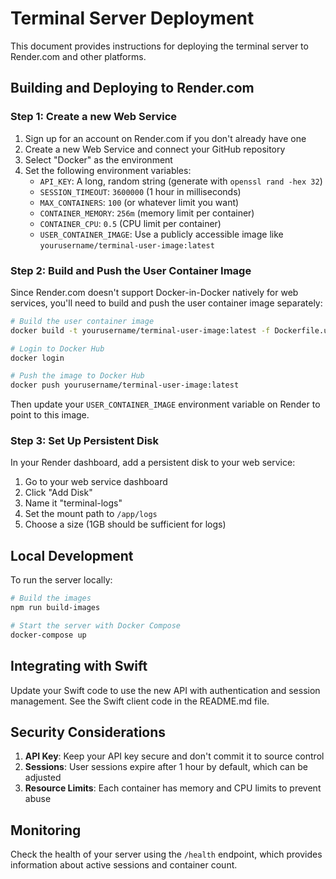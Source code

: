 # Terminal Server Deployment

This document provides instructions for deploying the terminal server to Render.com and other platforms.

## Building and Deploying to Render.com

### Step 1: Create a new Web Service

1. Sign up for an account on Render.com if you don't already have one
2. Create a new Web Service and connect your GitHub repository
3. Select "Docker" as the environment
4. Set the following environment variables:
   - `API_KEY`: A long, random string (generate with `openssl rand -hex 32`)
   - `SESSION_TIMEOUT`: `3600000` (1 hour in milliseconds)
   - `MAX_CONTAINERS`: `100` (or whatever limit you want)
   - `CONTAINER_MEMORY`: `256m` (memory limit per container)
   - `CONTAINER_CPU`: `0.5` (CPU limit per container)
   - `USER_CONTAINER_IMAGE`: Use a publicly accessible image like `yourusername/terminal-user-image:latest`

### Step 2: Build and Push the User Container Image

Since Render.com doesn't support Docker-in-Docker natively for web services, you'll need to build and push the user container image separately:

```bash
# Build the user container image
docker build -t yourusername/terminal-user-image:latest -f Dockerfile.user .

# Login to Docker Hub
docker login

# Push the image to Docker Hub
docker push yourusername/terminal-user-image:latest
```

Then update your `USER_CONTAINER_IMAGE` environment variable on Render to point to this image.

### Step 3: Set Up Persistent Disk

In your Render dashboard, add a persistent disk to your web service:
1. Go to your web service dashboard
2. Click "Add Disk"
3. Name it "terminal-logs"
4. Set the mount path to `/app/logs`
5. Choose a size (1GB should be sufficient for logs)

## Local Development

To run the server locally:

```bash
# Build the images
npm run build-images

# Start the server with Docker Compose
docker-compose up
```

## Integrating with Swift

Update your Swift code to use the new API with authentication and session management. See the Swift client code in the README.md file.

## Security Considerations

1. **API Key**: Keep your API key secure and don't commit it to source control
2. **Sessions**: User sessions expire after 1 hour by default, which can be adjusted
3. **Resource Limits**: Each container has memory and CPU limits to prevent abuse

## Monitoring

Check the health of your server using the `/health` endpoint, which provides information about active sessions and container count.

